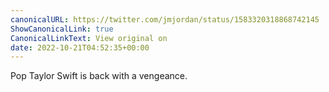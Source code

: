 ```yaml
---
canonicalURL: https://twitter.com/jmjordan/status/1583320318868742145
ShowCanonicalLink: true
CanonicalLinkText: View original on
date: 2022-10-21T04:52:35+00:00
---
```

Pop Taylor Swift is back with a vengeance.